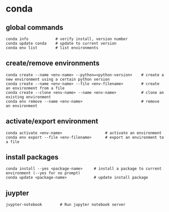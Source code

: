 # conda

## global commands
```
conda info            # verify install, version number
conda update conda    # update to current version
conda env list        # list environments
```

## create/remove environments
```
conda create --name <env-name> --python=<python-version>    # create a new environment using a certain python version
conda create --name <env-name> --file <env-filename>        # create an environment from a file
conda create --clone <env-name> --name <env-name>           # clone an existing environment
conda env remove --name <env-name>                          # remove an environment
```

## activate/export environment
```
conda activate <env-name>                   # activate an environment
conda env export --file <env-filename>      # export an environment to a file
```

## install packages
```
conda install --yes <package-name>     # install a package to current environment (--yes for no prompt)
conda update <package-name>            # update install package
```

## juypter
```
juypter-notebook        # Run jupyter notebook server
```
